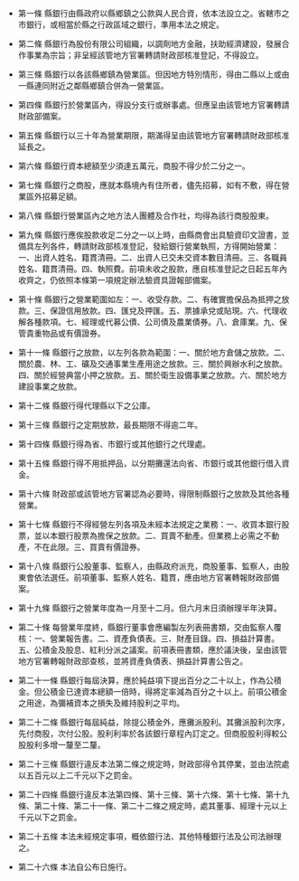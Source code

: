 * 第一條 縣銀行由縣政府以縣鄉鎮之公款與人民合資，依本法設立之。省轄市之市銀行，或相當於縣之行政區域之銀行，準用本法之規定。

* 第二條 縣銀行為股份有限公司組織，以調劑地方金融，扶助經濟建設，發展合作事業為宗旨；非呈經該管地方官署轉請財政部核准登記，不得設立。

* 第三條 縣銀行以各該縣鄉鎮為營業區。但因地方特別情形，得由二縣以上或由一縣連同附近之鄰縣鄉鎮合併為一營業區。

* 第四條 縣銀行於營業區內，得設分支行或辦事處。但應呈由該管地方官署轉請財政部備案。

* 第五條 縣銀行以三十年為營業期限，期滿得呈由該管地方官署轉請財政部核准延長之。

* 第六條 縣銀行資本總額至少須達五萬元，商股不得少於二分之一。

* 第七條 縣銀行之商股，應就本縣境內有住所者，儘先招募，如有不敷，得在營業區外招募足額。

* 第八條 縣銀行營業區內之地方法人團體及合作社，均得為該行商股股東。

* 第九條 縣銀行應俟股款收足二分之一以上時，由縣商會出具驗資印文證書，並備具左列各件，轉請財政部核准登記，發給銀行營業執照，方得開始營業：一、出資人姓名、籍貫清冊。二、出資人已交未交資本數目清冊。三、各職員姓名、籍貫清冊。四、執照費。前項未收之股款，應自核准登記之日起五年內收齊之，仍依照本條第一項規定辦法驗資具證報部備案。

* 第十條 縣銀行之營業範圍如左：一、收受存款。二、有確實擔保品為抵押之放款。三、保證信用放款。四、匯兌及押匯。五、票據承兌或貼現。六、代理收解各種款項。七、經理或代募公債、公司債及農業債券。八、倉庫業。九、保管貴重物品或有價證券。

* 第十一條 縣銀行之放款，以左列各款為範圍：一、關於地方倉儲之放款。二、關於農、林、工、礦及交通事業生產用途之放款。三、關於興辦水利之放款。四、關於經營典當小押之放款。五、關於衛生設備事業之放款。六、關於地方建設事業之放款。

* 第十二條 縣銀行得代理縣以下之公庫。

* 第十三條 縣銀行之定期放款，最長期限不得逾二年。

* 第十四條 縣銀行得為省、市銀行或其他銀行之代理處。

* 第十五條 縣銀行得不用抵押品，以分期攤還法向省、市銀行或其他銀行借入資金。

* 第十六條 財政部或該管地方官署認為必要時，得限制縣銀行之放款及其他各種營業。

* 第十七條 縣銀行不得經營左列各項及未經本法規定之業務：一、收買本銀行股票，並以本銀行股票為擔保之放款。二、買賣不動產。但業務上必需之不動產，不在此限。三、買賣有價證券。

* 第十八條 縣銀行公股董事、監察人，由縣政府派充，商股董事、監察人，由股東會依法選任。前項董事、監察人姓名、籍貫，應由地方官署轉報財政部備案。

* 第十九條 縣銀行之營業年度為一月至十二月。但六月末日須辦理半年決算。

* 第二十條 每營業年度終，縣銀行董事會應編製左列表冊書類，交由監察人覆核：一、營業報告書。二、資產負債表。三、財產目錄。四、損益計算書。五、公積金及股息、紅利分派之議案。前項表冊書類，應於議決後，呈由該管地方官署轉報財政部查核，並將資產負債表、損益計算書公告之。

* 第二十一條 縣銀行每屆決算，應於純益項下提出百分之二十以上，作為公積金。但公積金已達資本總額一倍時，得將定率減為百分之十以上。前項公積金之用途，為彌補資本之損失及維持股利之平均。

* 第二十二條 縣銀行每屆純益，除提公積金外，應攤派股利。其攤派股利次序，先付商股，次付公股。股利利率於各該銀行章程內訂定之。但商股股利得較公股股利多增一釐至二釐。

* 第二十三條 縣銀行違反本法第二條之規定時，財政部得令其停業，並由法院處以五百元以上二千元以下之罰金。

* 第二十四條 縣銀行違反本法第四條、第十三條、第十六條、第十七條、第十九條、第二十條、第二十一條、第二十二條之規定時，處其董事、經理十元以上千元以下之罰金。

* 第二十五條 本法未經規定事項，概依銀行法、其他特種銀行法及公司法辦理之。

* 第二十六條 本法自公布日施行。

